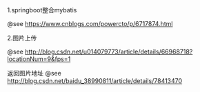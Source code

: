 

1.springboot整合mybatis


@see https://www.cnblogs.com/powercto/p/6717874.html


2.图片上传


@see http://blog.csdn.net/u014079773/article/details/66968718?locationNum=9&fps=1


返回图片地址
@see http://blog.csdn.net/baidu_38990811/article/details/78413470
